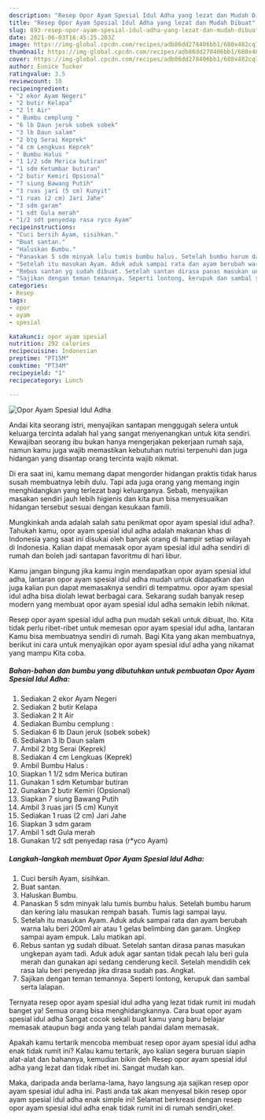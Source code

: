 ```yaml
---
description: "Resep Opor Ayam Spesial Idul Adha yang lezat dan Mudah Dibuat"
title: "Resep Opor Ayam Spesial Idul Adha yang lezat dan Mudah Dibuat"
slug: 893-resep-opor-ayam-spesial-idul-adha-yang-lezat-dan-mudah-dibuat
date: 2021-06-03T16:45:25.203Z
image: https://img-global.cpcdn.com/recipes/adb86dd278406bb1/680x482cq70/opor-ayam-spesial-idul-adha-foto-resep-utama.jpg
thumbnail: https://img-global.cpcdn.com/recipes/adb86dd278406bb1/680x482cq70/opor-ayam-spesial-idul-adha-foto-resep-utama.jpg
cover: https://img-global.cpcdn.com/recipes/adb86dd278406bb1/680x482cq70/opor-ayam-spesial-idul-adha-foto-resep-utama.jpg
author: Eunice Tucker
ratingvalue: 3.5
reviewcount: 10
recipeingredient:
- "2 ekor Ayam Negeri"
- "2 butir Kelapa"
- "2 lt Air"
- " Bumbu cemplung "
- "6 lb Daun jeruk sobek sobek"
- "3 lb Daun salam"
- "2 btg Serai Keprek"
- "4 cm Lengkuas Keprek"
- " Bumbu Halus "
- "1 1/2 sdm Merica butiran"
- "1 sdm Ketumbar butiran"
- "2 butir Kemiri Opsional"
- "7 siung Bawang Putih"
- "3 ruas jari (5 cm) Kunyit"
- "1 ruas (2 cm) Jari Jahe"
- "3 sdm garam"
- "1 sdt Gula merah"
- "1/2 sdt penyedap rasa ryco Ayam"
recipeinstructions:
- "Cuci bersih Ayam, sisihkan."
- "Buat santan."
- "Haluskan Bumbu."
- "Panaskan 5 sdm minyak lalu tumis bumbu halus. Setelah bumbu harum dan kering lalu masukan rempah basah. Tumis lagi sampai layu."
- "Setelah itu masukan Ayam. Aduk aduk sampai rata dan ayam berubah warna lalu beri 200ml air atau 1 gelas belimbing dan garam. Ungkep sampai ayam empuk. Lalu matikan api."
- "Rebus santan yg sudah dibuat. Setelah santan dirasa panas masukan ungkepan ayam tadi. Aduk aduk agar santan tidak pecah lalu beri gula merah dan gunakan api sedang cenderung kecil. Setelah mendidih cek rasa lalu beri penyedap jika dirasa sudah pas. Angkat."
- "Sajikan dengan teman temannya. Seperti lontong, kerupuk dan sambal serta lalapan."
categories:
- Resep
tags:
- opor
- ayam
- spesial

katakunci: opor ayam spesial 
nutrition: 292 calories
recipecuisine: Indonesian
preptime: "PT15M"
cooktime: "PT34M"
recipeyield: "1"
recipecategory: Lunch

---
```



![Opor Ayam Spesial Idul Adha](https://img-global.cpcdn.com/recipes/adb86dd278406bb1/680x482cq70/opor-ayam-spesial-idul-adha-foto-resep-utama.jpg)

Andai kita seorang istri, menyajikan santapan menggugah selera untuk keluarga tercinta adalah hal yang sangat menyenangkan untuk kita sendiri. Kewajiban seorang ibu bukan hanya mengerjakan pekerjaan rumah saja, namun kamu juga wajib memastikan kebutuhan nutrisi terpenuhi dan juga hidangan yang disantap orang tercinta wajib nikmat.

Di era  saat ini, kamu memang dapat mengorder hidangan praktis tidak harus susah membuatnya lebih dulu. Tapi ada juga orang yang memang ingin menghidangkan yang terlezat bagi keluarganya. Sebab, menyajikan masakan sendiri jauh lebih higienis dan kita pun bisa menyesuaikan hidangan tersebut sesuai dengan kesukaan famili. 



Mungkinkah anda adalah salah satu penikmat opor ayam spesial idul adha?. Tahukah kamu, opor ayam spesial idul adha adalah makanan khas di Indonesia yang saat ini disukai oleh banyak orang di hampir setiap wilayah di Indonesia. Kalian dapat memasak opor ayam spesial idul adha sendiri di rumah dan boleh jadi santapan favoritmu di hari libur.

Kamu jangan bingung jika kamu ingin mendapatkan opor ayam spesial idul adha, lantaran opor ayam spesial idul adha mudah untuk didapatkan dan juga kalian pun dapat memasaknya sendiri di tempatmu. opor ayam spesial idul adha bisa diolah lewat berbagai cara. Sekarang sudah banyak resep modern yang membuat opor ayam spesial idul adha semakin lebih nikmat.

Resep opor ayam spesial idul adha pun mudah sekali untuk dibuat, lho. Kita tidak perlu ribet-ribet untuk memesan opor ayam spesial idul adha, lantaran Kamu bisa membuatnya sendiri di rumah. Bagi Kita yang akan membuatnya, berikut ini cara untuk menyajikan opor ayam spesial idul adha yang nikamat yang mampu Kita coba.

<!--inarticleads1-->

##### Bahan-bahan dan bumbu yang dibutuhkan untuk pembuatan Opor Ayam Spesial Idul Adha:

1. Sediakan 2 ekor Ayam Negeri
1. Sediakan 2 butir Kelapa
1. Sediakan 2 lt Air
1. Sediakan  Bumbu cemplung :
1. Sediakan 6 lb Daun jeruk (sobek sobek)
1. Sediakan 3 lb Daun salam
1. Ambil 2 btg Serai (Keprek)
1. Sediakan 4 cm Lengkuas (Keprek)
1. Ambil  Bumbu Halus :
1. Siapkan 1 1/2 sdm Merica butiran
1. Gunakan 1 sdm Ketumbar butiran
1. Gunakan 2 butir Kemiri (Opsional)
1. Siapkan 7 siung Bawang Putih
1. Ambil 3 ruas jari (5 cm) Kunyit
1. Sediakan 1 ruas (2 cm) Jari Jahe
1. Siapkan 3 sdm garam
1. Ambil 1 sdt Gula merah
1. Gunakan 1/2 sdt penyedap rasa (r*yco Ayam)




<!--inarticleads2-->

##### Langkah-langkah membuat Opor Ayam Spesial Idul Adha:

1. Cuci bersih Ayam, sisihkan.
1. Buat santan.
1. Haluskan Bumbu.
1. Panaskan 5 sdm minyak lalu tumis bumbu halus. Setelah bumbu harum dan kering lalu masukan rempah basah. Tumis lagi sampai layu.
1. Setelah itu masukan Ayam. Aduk aduk sampai rata dan ayam berubah warna lalu beri 200ml air atau 1 gelas belimbing dan garam. Ungkep sampai ayam empuk. Lalu matikan api.
1. Rebus santan yg sudah dibuat. Setelah santan dirasa panas masukan ungkepan ayam tadi. Aduk aduk agar santan tidak pecah lalu beri gula merah dan gunakan api sedang cenderung kecil. Setelah mendidih cek rasa lalu beri penyedap jika dirasa sudah pas. Angkat.
1. Sajikan dengan teman temannya. Seperti lontong, kerupuk dan sambal serta lalapan.




Ternyata resep opor ayam spesial idul adha yang lezat tidak rumit ini mudah banget ya! Semua orang bisa menghidangkannya. Cara buat opor ayam spesial idul adha Sangat cocok sekali buat kamu yang baru belajar memasak ataupun bagi anda yang telah pandai dalam memasak.

Apakah kamu tertarik mencoba membuat resep opor ayam spesial idul adha enak tidak rumit ini? Kalau kamu tertarik, ayo kalian segera buruan siapin alat-alat dan bahannya, kemudian bikin deh Resep opor ayam spesial idul adha yang lezat dan tidak ribet ini. Sangat mudah kan. 

Maka, daripada anda berlama-lama, hayo langsung aja sajikan resep opor ayam spesial idul adha ini. Pasti anda tak akan menyesal bikin resep opor ayam spesial idul adha enak simple ini! Selamat berkreasi dengan resep opor ayam spesial idul adha enak tidak rumit ini di rumah sendiri,oke!.

